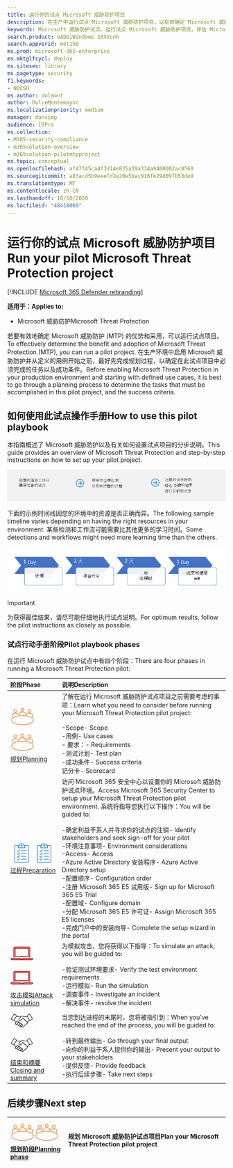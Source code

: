 ```yaml
---
title: 运行你的试点 Microsoft 威胁防护项目
description: 在生产中运行试点 Microsoft 威胁防护项目，以有效确定 Microsoft 威胁防护 (MTP) 的优势和采用情况。
keywords: Microsoft 威胁防护试点，运行试点 Microsoft 威胁防护项目，评估 Microsoft 威胁防护在生产中，Microsoft 威胁防护试点项目，网络安全，高级持久威胁，企业安全性，设备，设备，标识，用户，数据，应用程序，事件，自动化调查和修正，高级搜寻
search.product: eADQiWindows 10XVcnh
search.appverid: met150
ms.prod: microsoft-365-enterprise
ms.mktglfcycl: deploy
ms.sitesec: library
ms.pagetype: security
f1.keywords:
- NOCSH
ms.author: dolmont
author: DulceMontemayor
ms.localizationpriority: medium
manager: dansimp
audience: ITPro
ms.collection:
- M365-security-compliance
- m365solution-overview
- m365solution-pilotmtpproject
ms.topic: conceptual
ms.openlocfilehash: af47f45ca4f3d14e835a39a334a9400002ac8560
ms.sourcegitcommit: a83acd5b9eeefd2e20e5bac916fe29d09fb53de9
ms.translationtype: MT
ms.contentlocale: zh-CN
ms.lasthandoff: 10/10/2020
ms.locfileid: "48418069"
---
```

# <a name="run-your-pilot-microsoft-threat-protection-project"></a><span data-ttu-id="d877a-104">运行你的试点 Microsoft 威胁防护项目</span><span class="sxs-lookup"><span data-stu-id="d877a-104">Run your pilot Microsoft Threat Protection project</span></span> 

[!INCLUDE [Microsoft 365 Defender rebranding](../includes/microsoft-defender.md)]


<span data-ttu-id="d877a-105">**适用于：**</span><span class="sxs-lookup"><span data-stu-id="d877a-105">**Applies to:**</span></span>
- <span data-ttu-id="d877a-106">Microsoft 威胁防护</span><span class="sxs-lookup"><span data-stu-id="d877a-106">Microsoft Threat Protection</span></span>

<span data-ttu-id="d877a-107">若要有效地确定 Microsoft 威胁防护 (MTP) 的优势和采用，可以运行试点项目。</span><span class="sxs-lookup"><span data-stu-id="d877a-107">To effectively determine the benefit and adoption of Microsoft Threat Protection (MTP), you can run a pilot project.</span></span> <span data-ttu-id="d877a-108">在生产环境中启用 Microsoft 威胁防护并从定义的用例开始之前，最好先完成规划过程，以确定在此试点项目中必须完成的任务以及成功条件。</span><span class="sxs-lookup"><span data-stu-id="d877a-108">Before enabling Microsoft Threat Protection in your production environment and starting with defined use cases, it is best to go through a planning process to determine the tasks that must be accomplished in this pilot project, and the success criteria.</span></span> 


## <a name="how-to-use-this-pilot-playbook"></a><span data-ttu-id="d877a-109">如何使用此试点操作手册</span><span class="sxs-lookup"><span data-stu-id="d877a-109">How to use this pilot playbook</span></span>

<span data-ttu-id="d877a-110">本指南概述了 Microsoft 威胁防护以及有关如何设置试点项目的分步说明。</span><span class="sxs-lookup"><span data-stu-id="d877a-110">This guide provides an overview of Microsoft Threat Protection and step-by-step instructions on how to set up your pilot project.</span></span> 

![运行 Microsoft 威胁防护试点的各个阶段](../../media/pilotphases.png)

<span data-ttu-id="d877a-112">下面的示例时间线因您的环境中的资源是否正确而异。</span><span class="sxs-lookup"><span data-stu-id="d877a-112">The following sample timeline varies depending on having the right resources in your environment.</span></span> <span data-ttu-id="d877a-113">某些检测和工作流可能需要比其他更多的学习时间。</span><span class="sxs-lookup"><span data-stu-id="d877a-113">Some detections and workflows might need more learning time than the others.</span></span>

![运行 Microsoft 威胁防护试点的示例时间线](../../media/pilotimeline.png)

>[!IMPORTANT]
><span data-ttu-id="d877a-115">为获得最佳结果，请尽可能仔细地执行试点说明。</span><span class="sxs-lookup"><span data-stu-id="d877a-115">For optimum results, follow the pilot instructions as closely as possible.</span></span>


### <a name="pilot-playbook-phases"></a><span data-ttu-id="d877a-116">试点行动手册阶段</span><span class="sxs-lookup"><span data-stu-id="d877a-116">Pilot playbook phases</span></span> 

<span data-ttu-id="d877a-117">在运行 Microsoft 威胁防护试点中有四个阶段：</span><span class="sxs-lookup"><span data-stu-id="d877a-117">There are four phases in running a Microsoft Threat Protection pilot:</span></span>

|<span data-ttu-id="d877a-118">阶段</span><span class="sxs-lookup"><span data-stu-id="d877a-118">Phase</span></span> | <span data-ttu-id="d877a-119">说明</span><span class="sxs-lookup"><span data-stu-id="d877a-119">Description</span></span> | 
|:-------|:-----|
| <span data-ttu-id="d877a-120">![规划](../../media/mtp/plan.png)</span><span class="sxs-lookup"><span data-stu-id="d877a-120">![Planning](../../media/mtp/plan.png)</span></span><br>[<span data-ttu-id="d877a-121">规划</span><span class="sxs-lookup"><span data-stu-id="d877a-121">Planning</span></span>](mtp-pilot-plan.md)| <span data-ttu-id="d877a-122">了解在运行 Microsoft 威胁防护试点项目之前需要考虑的事项：</span><span class="sxs-lookup"><span data-stu-id="d877a-122">Learn what you need to consider before running your Microsoft Threat Protection pilot project:</span></span> <br><br><span data-ttu-id="d877a-123">-Scope</span><span class="sxs-lookup"><span data-stu-id="d877a-123">- Scope</span></span> <br> <span data-ttu-id="d877a-124">-用例</span><span class="sxs-lookup"><span data-stu-id="d877a-124">- Use cases</span></span> <br><span data-ttu-id="d877a-125">- 要求：</span><span class="sxs-lookup"><span data-stu-id="d877a-125">- Requirements</span></span> <br><span data-ttu-id="d877a-126">-测试计划</span><span class="sxs-lookup"><span data-stu-id="d877a-126">- Test plan</span></span> <br> <span data-ttu-id="d877a-127">-成功条件</span><span class="sxs-lookup"><span data-stu-id="d877a-127">- Success criteria</span></span> <br> <span data-ttu-id="d877a-128">记分卡</span><span class="sxs-lookup"><span data-stu-id="d877a-128">- Scorecard</span></span> 
| <span data-ttu-id="d877a-129">![过程](../../media/mtp/prep.png)</span><span class="sxs-lookup"><span data-stu-id="d877a-129">![Preparation](../../media/mtp/prep.png)</span></span> <br>[<span data-ttu-id="d877a-130">过程</span><span class="sxs-lookup"><span data-stu-id="d877a-130">Preparation</span></span>](mtp-evaluation.md)|  <span data-ttu-id="d877a-131">访问 Microsoft 365 安全中心以设置你的 Microsoft 威胁防护试点环境。</span><span class="sxs-lookup"><span data-stu-id="d877a-131">Access Microsoft 365 Security Center to setup your Microsoft Threat Protection pilot  environment.</span></span> <span data-ttu-id="d877a-132">系统将指导您执行以下操作：</span><span class="sxs-lookup"><span data-stu-id="d877a-132">You will be guided to:</span></span><br><br><span data-ttu-id="d877a-133">-确定利益干系人并寻求你的试点的注销</span><span class="sxs-lookup"><span data-stu-id="d877a-133">- Identify stakeholders and seek sign-off for your pilot</span></span> <br> <span data-ttu-id="d877a-134">-环境注意事项</span><span class="sxs-lookup"><span data-stu-id="d877a-134">- Environment considerations</span></span> <br><span data-ttu-id="d877a-135">-Access</span><span class="sxs-lookup"><span data-stu-id="d877a-135">- Access</span></span> <br><span data-ttu-id="d877a-136">-Azure Active Directory 安装程序</span><span class="sxs-lookup"><span data-stu-id="d877a-136">- Azure Active Directory setup</span></span> <br> <span data-ttu-id="d877a-137">-配置顺序</span><span class="sxs-lookup"><span data-stu-id="d877a-137">- Configuration order</span></span> <br> <span data-ttu-id="d877a-138">-注册 Microsoft 365 E5 试用版</span><span class="sxs-lookup"><span data-stu-id="d877a-138">- Sign up for Microsoft 365 E5 Trial</span></span> <br> <span data-ttu-id="d877a-139">-配置域</span><span class="sxs-lookup"><span data-stu-id="d877a-139">- Configure domain</span></span> <br><span data-ttu-id="d877a-140">-分配 Microsoft 365 E5 许可证</span><span class="sxs-lookup"><span data-stu-id="d877a-140">- Assign Microsoft 365 E5 licenses</span></span> <br> <span data-ttu-id="d877a-141">-完成门户中的安装向导</span><span class="sxs-lookup"><span data-stu-id="d877a-141">- Complete the setup wizard in the portal</span></span>|
| <span data-ttu-id="d877a-142">![攻击模拟](../../media/mtp/run-sim.png)</span><span class="sxs-lookup"><span data-stu-id="d877a-142">![Attack simulation](../../media/mtp/run-sim.png)</span></span> <br>[<span data-ttu-id="d877a-143">攻击模拟</span><span class="sxs-lookup"><span data-stu-id="d877a-143">Attack simulation</span></span>](mtp-pilot-simulate.md) | <span data-ttu-id="d877a-144">为模拟攻击，您将获得以下指导：</span><span class="sxs-lookup"><span data-stu-id="d877a-144">To simulate an attack, you will be guided to:</span></span><br><br><span data-ttu-id="d877a-145">-验证测试环境要求</span><span class="sxs-lookup"><span data-stu-id="d877a-145">- Verify the test environment requirements</span></span> <br><span data-ttu-id="d877a-146">-运行模拟</span><span class="sxs-lookup"><span data-stu-id="d877a-146">-  Run the simulation</span></span> <br><span data-ttu-id="d877a-147">-调查事件</span><span class="sxs-lookup"><span data-stu-id="d877a-147">- Investigate an incident</span></span> <br><span data-ttu-id="d877a-148">-解决事件</span><span class="sxs-lookup"><span data-stu-id="d877a-148">- resolve the incident</span></span> 
| <span data-ttu-id="d877a-149">![结束和摘要](../../media/mtp/close.png)</span><span class="sxs-lookup"><span data-stu-id="d877a-149">![Closing and summary](../../media/mtp/close.png)</span></span> <br>[<span data-ttu-id="d877a-150">结束和摘要</span><span class="sxs-lookup"><span data-stu-id="d877a-150">Closing and summary</span></span>](mtp-pilot-close.md) | <span data-ttu-id="d877a-151">当您到达进程的末尾时，您将被指引到：</span><span class="sxs-lookup"><span data-stu-id="d877a-151">When you've reached the end of the process, you will be guided to:</span></span><br><br><span data-ttu-id="d877a-152">-转到最终输出</span><span class="sxs-lookup"><span data-stu-id="d877a-152">- Go through your final output</span></span><br><span data-ttu-id="d877a-153">-向你的利益干系人提供你的输出</span><span class="sxs-lookup"><span data-stu-id="d877a-153">- Present your output to your stakeholders</span></span> <br><span data-ttu-id="d877a-154">-提供反馈</span><span class="sxs-lookup"><span data-stu-id="d877a-154">- Provide feedback</span></span> <br><span data-ttu-id="d877a-155">-执行后续步骤</span><span class="sxs-lookup"><span data-stu-id="d877a-155">- Take next steps</span></span> 

## <a name="next-step"></a><span data-ttu-id="d877a-156">后续步骤</span><span class="sxs-lookup"><span data-stu-id="d877a-156">Next step</span></span>
|<span data-ttu-id="d877a-157">![规划阶段](../../media/mtp/plan.png)</span><span class="sxs-lookup"><span data-stu-id="d877a-157">![Planning phase](../../media/mtp/plan.png)</span></span> <br>[<span data-ttu-id="d877a-158">规划阶段</span><span class="sxs-lookup"><span data-stu-id="d877a-158">Planning phase</span></span>](mtp-pilot-plan.md) | <span data-ttu-id="d877a-159">规划 Microsoft 威胁防护试点项目</span><span class="sxs-lookup"><span data-stu-id="d877a-159">Plan your Microsoft Threat Protection pilot project</span></span> 
|:-------|:-----|
